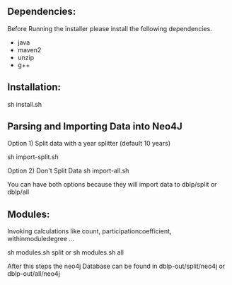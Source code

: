 

Dependencies:
------------
Before Running the installer please install the following dependencies.

*  java
*  maven2
*  unzip
*  g++

Installation:
------------
sh install.sh

Parsing and Importing Data into Neo4J
-------------------------------------
Option 1) Split data with a year splitter (default 10 years)

sh import-split.sh

Option 2) Don't Split Data 
sh import-all.sh 

You can have both options because they will import data to 
dblp/split 
or 
dblp/all

Modules:
--------
Invoking calculations like count, participationcoefficient, withinmoduledegree ...

sh modules.sh split
or
sh modules.sh all

After this steps the neo4j Database can be found in dblp-out/split/neo4j or dblp-out/all/neo4j


